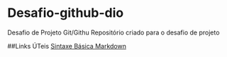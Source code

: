 # Desafio-github-dio
Desafio de Projeto Git/Githu
Repositório criado para o desafio de projeto

##Links ÚTeis
[Sintaxe Básica Markdown](https://www.markdownguide.org/basic-syntax)
